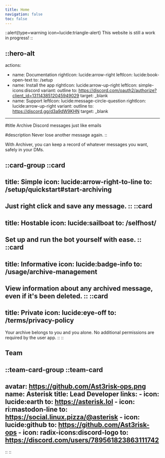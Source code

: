 ```yaml
---
title: Home
navigation: false
toc: false
---
```


::alert{type=warning icon=lucide:triangle-alert}
This website is still a work in progress!
::

::hero-alt
---
actions:
  - name: Documentation
    rightIcon: lucide:arrow-right
    leftIcon: lucide:book-open-text
    to: /setup
  - name: Install the app
    rightIcon: lucide:arrow-up-right
    leftIcon: simple-icons:discord
    variant: outline
    to: https://discord.com/oauth2/authorize?client_id=1311438512045949029
    target: _blank
  - name: Support
    leftIcon: lucide:message-circle-question
    rightIcon: lucide:arrow-up-right
    variant: outline
    to: https://discord.gg/d3a9dW9KHN
    target: _blank
---

#title
Archive Discord messages just like emails

#description
Never lose another message again.
::

With Archiver, you can keep a record of whatever messages you want, safely in your DMs.

::card-group
  ::card
  ---
  title: Simple
  icon: lucide:arrow-right-to-line
  to: /setup/quickstart#start-archiving
  ---
  Just right click and save any message.
  ::
  ::card
  ---
  title: Hostable
  icon: lucide:sailboat
  to: /selfhost/
  ---
  Set up and run the bot yourself with ease.
  ::
  ::card
  ---
  title: Informative
  icon: lucide:badge-info
  to: /usage/archive-management
  ---
  View information about any archived message, even if it's been deleted.
  ::
  ::card
  ---
  title: Private
  icon: lucide:eye-off
  to: /terms/privacy-policy
  ---
  Your archive belongs to you and you alone. No additional permissions are required by the user app.
  ::
::

## Team

::team-card-group
  ::team-card
  ---
  avatar: https://github.com/Ast3risk-ops.png
  name: Asterisk
  title: Lead Developer
  links:
    - icon: lucide:earth
      to: https://asterisk.lol
    - icon: ri:mastodon-line
      to: https://social.linux.pizza/@asterisk
    - icon: lucide:github
      to: https://github.com/Ast3risk-ops
    - icon: radix-icons:discord-logo
      to: https://discord.com/users/789561823863111742
  ---
  ::
::